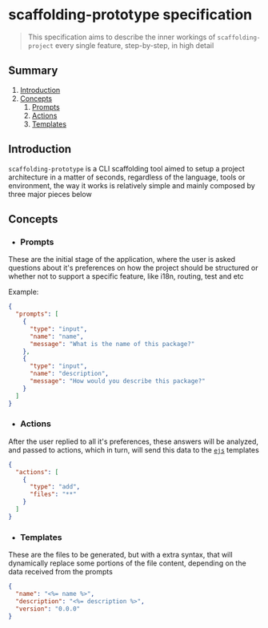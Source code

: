 # scaffolding-prototype specification

> This specification aims to describe the inner workings of `scaffolding-project` every single feature, step-by-step, in high detail

## Summary

1. [Introduction](#Introduction)
2. [Concepts](#Concepts)
   1. [Prompts](#Prompts)
   2. [Actions](#Actions)
   3. [Templates](#Templates)

## Introduction

`scaffolding-prototype` is a CLI scaffolding tool aimed to setup a project architecture in a matter of seconds, regardless of the language, tools or environment, the way it works is relatively simple and mainly composed by three major pieces below

## Concepts

- ### Prompts

These are the initial stage of the application, where the user is asked questions about it's preferences on how the project should be structured or whether not to support a specific feature, like i18n, routing, test and etc

Example:

```json
{
  "prompts": [
    {
      "type": "input",
      "name": "name",
      "message": "What is the name of this package?"
    },
    {
      "type": "input",
      "name": "description",
      "message": "How would you describe this package?"
    }
  ]
}
```

- ### Actions

After the user replied to all it's preferences, these answers will be analyzed, and passed to actions, which in turn, will send this data to the [`ejs`](https://github.com/mde/ejs) templates

```json
{
  "actions": [
    {
      "type": "add",
      "files": "**"
    }
  ]
}
```

- ### Templates

These are the files to be generated, but with a extra syntax, that will dynamically replace some portions of the file content, depending on the data received from the prompts

```json
{
  "name": "<%= name %>",
  "description": "<%= description %>",
  "version": "0.0.0"
}
```
